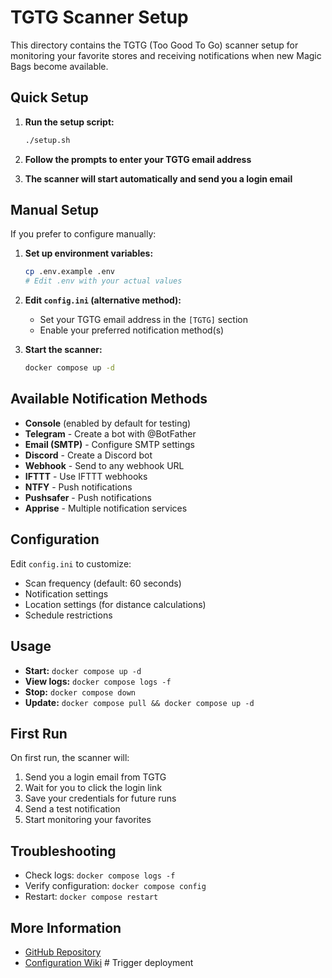 # TGTG Scanner Setup

This directory contains the TGTG (Too Good To Go) scanner setup for monitoring your favorite stores and receiving notifications when new Magic Bags become available.

## Quick Setup

1. **Run the setup script:**
   ```bash
   ./setup.sh
   ```

2. **Follow the prompts to enter your TGTG email address**

3. **The scanner will start automatically and send you a login email**

## Manual Setup

If you prefer to configure manually:

1. **Set up environment variables:**
   ```bash
   cp .env.example .env
   # Edit .env with your actual values
   ```

2. **Edit `config.ini` (alternative method):**
   - Set your TGTG email address in the `[TGTG]` section
   - Enable your preferred notification method(s)

3. **Start the scanner:**
   ```bash
   docker compose up -d
   ```

## Available Notification Methods

- **Console** (enabled by default for testing)
- **Telegram** - Create a bot with @BotFather
- **Email (SMTP)** - Configure SMTP settings
- **Discord** - Create a Discord bot
- **Webhook** - Send to any webhook URL
- **IFTTT** - Use IFTTT webhooks
- **NTFY** - Push notifications
- **Pushsafer** - Push notifications
- **Apprise** - Multiple notification services

## Configuration

Edit `config.ini` to customize:
- Scan frequency (default: 60 seconds)
- Notification settings
- Location settings (for distance calculations)
- Schedule restrictions

## Usage

- **Start:** `docker compose up -d`
- **View logs:** `docker compose logs -f`
- **Stop:** `docker compose down`
- **Update:** `docker compose pull && docker compose up -d`

## First Run

On first run, the scanner will:
1. Send you a login email from TGTG
2. Wait for you to click the login link
3. Save your credentials for future runs
4. Send a test notification
5. Start monitoring your favorites

## Troubleshooting

- Check logs: `docker compose logs -f`
- Verify configuration: `docker compose config`
- Restart: `docker compose restart`

## More Information

- [GitHub Repository](https://github.com/Der-Henning/tgtg)
- [Configuration Wiki](https://github.com/Der-Henning/tgtg/wiki/Configuration) # Trigger deployment
